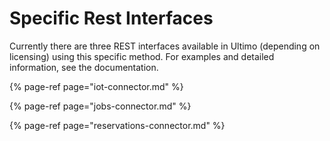 # Specific Rest Interfaces

Currently there are three REST interfaces available in Ultimo \(depending on licensing\) using this specific method. For examples and detailed information, see the documentation.

{% page-ref page="iot-connector.md" %}

{% page-ref page="jobs-connector.md" %}

{% page-ref page="reservations-connector.md" %}



